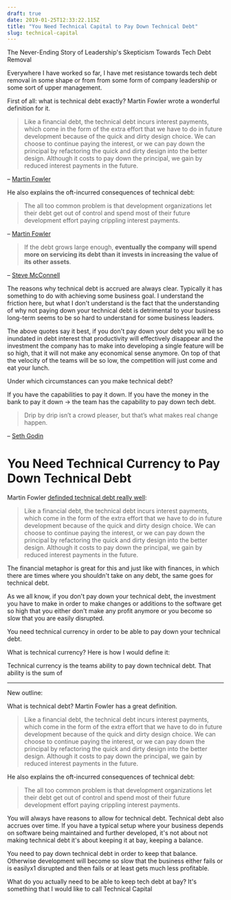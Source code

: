 ```yaml
---
draft: true
date: 2019-01-25T12:33:22.115Z
title: "You Need Technical Capital to Pay Down Technical Debt"
slug: technical-capital
---
```


The Never-Ending Story of Leadership's Skepticism Towards Tech Debt Removal

Everywhere I have worked so far, I have met resistance towards tech debt removal
in some shape or from from some form of company leadership or some sort of upper
management.

First of all: what is technical debt exactly? Martin Fowler wrote a wonderful
definition for it.

> Like a financial debt, the technical debt incurs interest payments, which come
> in the form of the extra effort that we have to do in future development
> because of the quick and dirty design choice. We can choose to continue paying
> the interest, or we can pay down the principal by refactoring the quick and
> dirty design into the better design. Although it costs to pay down the
> principal, we gain by reduced interest payments in the future.

– [Martin Fowler](https://martinfowler.com/bliki/TechnicalDebt.html)

He also explains the oft-incurred consequences of technical debt:

> The all too common problem is that development organizations let their debt
> get out of control and spend most of their future development effort paying
> crippling interest payments.

– [Martin Fowler](https://martinfowler.com/bliki/TechnicalDebt.html)

> If the debt grows large enough, **eventually the company will spend more on
> servicing its debt than it invests in increasing the value of its other
> assets**.

–
[Steve McConnell](https://web.archive.org/web/20080119115611/http://blogs.construx.com/blogs/stevemcc/archive/2007/11/01/technical-debt-2.aspx)

The reasons why technical debt is accrued are always clear. Typically it has
something to do with achieving some business goal. I understand the friction
here, but what I don't understand is the fact that the understanding of why not
paying down your technical debt is detrimental to your business long-term seems
to be so hard to understand for some business leaders.

The above quotes say it best, if you don't pay down your debt you will be so
inundated in debt interest that productivity will effectively disappear and the
investment the company has to make into developing a single feature will be so
high, that it will not make any economical sense anymore. On top of that the
velocity of the teams will be so low, the competition will just come and eat
your lunch.

Under which circumstances can you make technical debt?

If you have the capabilities to pay it down. If you have the money in the bank
to pay it down -> the team has the capability to pay down tech debt.

> Drip by drip isn’t a crowd pleaser, but that’s what makes real change happen.

– [Seth Godin](https://seths.blog/2019/01/the-thing-about-the-chickens/)

# You Need Technical Currency to Pay Down Technical Debt

Martin Fowler
[definded technical debt really well](https://martinfowler.com/bliki/TechnicalDebt.html):

> Like a financial debt, the technical debt incurs interest payments, which come
> in the form of the extra effort that we have to do in future development
> because of the quick and dirty design choice. We can choose to continue paying
> the interest, or we can pay down the principal by refactoring the quick and
> dirty design into the better design. Although it costs to pay down the
> principal, we gain by reduced interest payments in the future.

The financial metaphor is great for this and just like with finances, in which
there are times where you shouldn't take on any debt, the same goes for
technical debt.

As we all know, if you don't pay down your technical debt, the investment you
have to make in order to make changes or additions to the software get so high
that you either don't make any profit anymore or you become so slow that you are
easily disrupted.

You need technical currency in order to be able to pay down your technical debt.

What is technical currency? Here is how I would define it:

Technical currency is the teams ability to pay down technical debt. That ability
is the sum of

---

New outline:

What is technical debt? Martin Fowler has a great definition.

> Like a financial debt, the technical debt incurs interest payments, which come
> in the form of the extra effort that we have to do in future development
> because of the quick and dirty design choice. We can choose to continue paying
> the interest, or we can pay down the principal by refactoring the quick and
> dirty design into the better design. Although it costs to pay down the
> principal, we gain by reduced interest payments in the future.

He also explains the oft-incurred consequences of technical debt:

> The all too common problem is that development organizations let their debt
> get out of control and spend most of their future development effort paying
> crippling interest payments.

You will always have reasons to allow for technical debt. Technical debt also
accrues over time. If you have a typical setup where your business depends on
software being maintained and further developed, it's not about not making
technical debt it's about keeping it at bay, keeping a balance.

You need to pay down technical debt in order to keep that balance. Otherwise
development will become so slow that the business either fails or is easilyx1
disrupted and then fails or at least gets much less profitable.

What do you actually need to be able to keep tech debt at bay? It's something
that I would like to call Technical Capital
